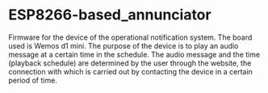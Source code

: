# ESP8266-based_annunciator
Firmware for the device of the operational notification system. The board used is Wemos d1 mini.
The purpose of the device is to play an audio message at a certain time in the schedule. The audio message and the time (playback schedule) are determined by the user through the website, the connection with which is carried out by contacting the device in a certain period of time.
